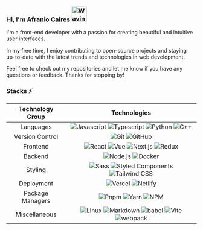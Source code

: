 ### Hi, I'm Afranio Caires <img src="https://raw.githubusercontent.com/Tarikul-Islam-Anik/Animated-Fluent-Emojis/master/Emojis/Hand%20gestures/Waving%20Hand%20Medium-Light%20Skin%20Tone.png" alt="Waving Hand Medium-Light Skin Tone" width="40" height="40" />
I'm a front-end developer with a passion for creating beautiful and intuitive user interfaces.

In my free time, I enjoy contributing to open-source projects and staying up-to-date with the latest trends and technologies in web development.

Feel free to check out my repositories and let me know if you have any questions or feedback. Thanks for stopping by!

<!-- [AfranioCaires's Stats](https://github-readme-stats.vercel.app/api?username=AfranioCaires&theme=default&show_icons=true&hide_border=true&count_private=true) -->
### Stacks ⚡ 

| Technology Group | Technologies |
| :---: | :---: |
| Languages | ![Javascript](https://img.shields.io/badge/-Javascript-22272e?logo=javascript) ![Typescript](https://img.shields.io/badge/-Typescript-22272e?logo=typescript) ![Python](https://img.shields.io/badge/-Python-22272e?logo=python) ![C++](https://img.shields.io/badge/-C++-22272e?logo=cplusplus)|
| Version Control | ![Git](https://img.shields.io/badge/-Git-22272e?logo=git) ![GitHub](https://img.shields.io/badge/-GitHub-22272e?logo=github) |
| Frontend | ![React](https://img.shields.io/badge/-React-22272e?logo=react) ![Vue](https://img.shields.io/badge/-Vue-22272e?logo=vue.js) ![Next.js](https://img.shields.io/badge/-Next.js-22272e?logo=next.js) ![Redux](https://img.shields.io/badge/-Redux-22272e?logo=redux&logoColor=ba8fff) |
| Backend | ![Node.js](https://img.shields.io/badge/-Node.js-22272e?logo=node.js) ![Docker](https://img.shields.io/badge/-Docker-22272e?logo=docker) |
| Styling | ![Sass](https://img.shields.io/badge/-Sass-22272e?logo=sass) ![Styled Components](https://img.shields.io/badge/-Styled%20Components-22272e?logo=styled-components) ![Tailwind CSS](https://img.shields.io/badge/-Tailwind%20CSS-22272e?logo=tailwind-css) |
| Deployment | ![Vercel](https://img.shields.io/badge/-Vercel-22272e?logo=vercel) ![Netlify](https://img.shields.io/badge/-Netlify-22272e?logo=netlify) |
| Package Managers | ![Pnpm](https://img.shields.io/badge/-Pnpm-22272e?logo=pnpm) ![Yarn](https://img.shields.io/badge/-Yarn-22272e?logo=yarn) ![NPM](https://img.shields.io/badge/-NPM-22272e?logo=npm) |
| Miscellaneous | ![Linux](https://img.shields.io/badge/-Linux-22272e?logo=linux) ![Markdown](https://img.shields.io/badge/-Markdown-22272e?logo=markdown) ![babel](https://img.shields.io/badge/-Babel-22272e?logo=babel) ![Vite](https://img.shields.io/badge/-Vite-22272e?logo=vite) ![webpack](https://img.shields.io/badge/-Webpack-22272e?logo=webpack)
<!-- ![Vue](https://img.shields.io/badge/-Vue-22272e?logo=vue.js)&nbsp;
![React Native](https://img.shields.io/badge/-React%20Native-22272e?logo=react)&nbsp;
![Expo](https://img.shields.io/badge/-Expo-22272e?logo=expo)&nbsp;
![Rust](https://img.shields.io/badge/-Rust-22272e?logo=rust)&nbsp;
![Cargo](https://img.shields.io/badge/-Cargo-22272e?logo=cargo)&nbsp;
![Go](https://img.shields.io/badge/-Go-22272e?logo=go)&nbsp;
